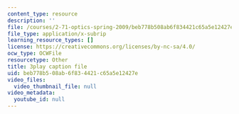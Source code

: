 ```yaml
---
content_type: resource
description: ''
file: /courses/2-71-optics-spring-2009/beb778b508ab6f834421c65a5e12427e_W-7gI87IG1A.srt
file_type: application/x-subrip
learning_resource_types: []
license: https://creativecommons.org/licenses/by-nc-sa/4.0/
ocw_type: OCWFile
resourcetype: Other
title: 3play caption file
uid: beb778b5-08ab-6f83-4421-c65a5e12427e
video_files:
  video_thumbnail_file: null
video_metadata:
  youtube_id: null
---
```

